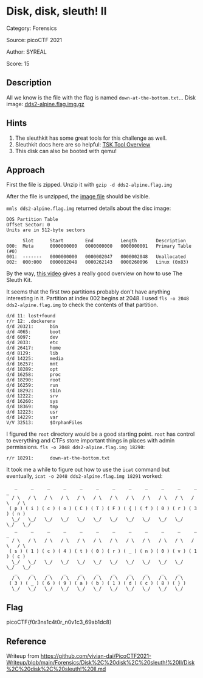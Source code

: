 # Disk, disk, sleuth! II

Category: Forensics

Source: picoCTF 2021

Author: SYREAL

Score: 15

## Description

All we know is the file with the flag is named `down-at-the-bottom.txt`... Disk image: [dds2-alpine.flag.img.gz](https://mercury.picoctf.net/static/6cd5ca45d75250451931cea538fb38c0/dds2-alpine.flag.img.gz)

## Hints

1. The sleuthkit has some great tools for this challenge as well.
2. Sleuthkit docs here are so helpful: [TSK Tool Overview](http://wiki.sleuthkit.org/index.php?title=TSK_Tool_Overview)
3. This disk can also be booted with qemu!

## Approach

First the file is zipped. Unzip it with `gzip -d dds2-alpine.flag.img`

After the file is unzipped, the [image file](https://srv-store1.gofile.io/download/OqFIZV/cdbb01f6ece33855c5e24d3ca48581ed/dds2-alpine.flag.img) should be visible.

`mmls dds2-alpine.flag.img` returned details about the disc image:

```
DOS Partition Table
Offset Sector: 0
Units are in 512-byte sectors

      Slot      Start        End          Length       Description
000:  Meta      0000000000   0000000000   0000000001   Primary Table (#0)
001:  -------   0000000000   0000002047   0000002048   Unallocated
002:  000:000   0000002048   0000262143   0000260096   Linux (0x83)
```

By the way, [this video](https://www.youtube.com/watch?v=ld9RW3pxAKg) gives a really good overview on how to use The Sleuth Kit.

It seems that the first two partitions probably don't have anything interesting in it. Partition at index 002 begins at 2048. I used `fls -o 2048 dds2-alpine.flag.img` to check the contents of that partition.

```
d/d 11: lost+found
r/r 12: .dockerenv
d/d 20321:      bin
d/d 4065:       boot
d/d 6097:       dev
d/d 2033:       etc
d/d 26417:      home
d/d 8129:       lib
d/d 14225:      media
d/d 16257:      mnt
d/d 18289:      opt
d/d 16258:      proc
d/d 18290:      root
d/d 16259:      run
d/d 18292:      sbin
d/d 12222:      srv
d/d 16260:      sys
d/d 18369:      tmp
d/d 12223:      usr
d/d 14229:      var
V/V 32513:      $OrphanFiles
```

I figured the `root` directory would be a good starting point. `root` has control to everything and CTFs store important things in places with admin permissions. `fls -o 2048 dds2-alpine.flag.img 18290`:

```
r/r 18291:      down-at-the-bottom.txt
```

It took me a while to figure out how to use the `icat` command but eventually, `icat -o 2048 dds2-alpine.flag.img 18291` worked:

```
   _     _     _     _     _     _     _     _     _     _     _     _     _
  / \   / \   / \   / \   / \   / \   / \   / \   / \   / \   / \   / \   / \
 ( p ) ( i ) ( c ) ( o ) ( C ) ( T ) ( F ) ( { ) ( f ) ( 0 ) ( r ) ( 3 ) ( n )
  \_/   \_/   \_/   \_/   \_/   \_/   \_/   \_/   \_/   \_/   \_/   \_/   \_/
   _     _     _     _     _     _     _     _     _     _     _     _     _
  / \   / \   / \   / \   / \   / \   / \   / \   / \   / \   / \   / \   / \
 ( s ) ( 1 ) ( c ) ( 4 ) ( t ) ( 0 ) ( r ) ( _ ) ( n ) ( 0 ) ( v ) ( 1 ) ( c )
  \_/   \_/   \_/   \_/   \_/   \_/   \_/   \_/   \_/   \_/   \_/   \_/   \_/
   _     _     _     _     _     _     _     _     _     _     _
  / \   / \   / \   / \   / \   / \   / \   / \   / \   / \   / \
 ( 3 ) ( _ ) ( 6 ) ( 9 ) ( a ) ( b ) ( 1 ) ( d ) ( c ) ( 8 ) ( } )
  \_/   \_/   \_/   \_/   \_/   \_/   \_/   \_/   \_/   \_/   \_/
```

## Flag

picoCTF{f0r3ns1c4t0r_n0v1c3_69ab1dc8}

## Reference

Writeup from https://github.com/vivian-dai/PicoCTF2021-Writeup/blob/main/Forensics/Disk%2C%20disk%2C%20sleuth!%20II/Disk%2C%20disk%2C%20sleuth!%20II.md